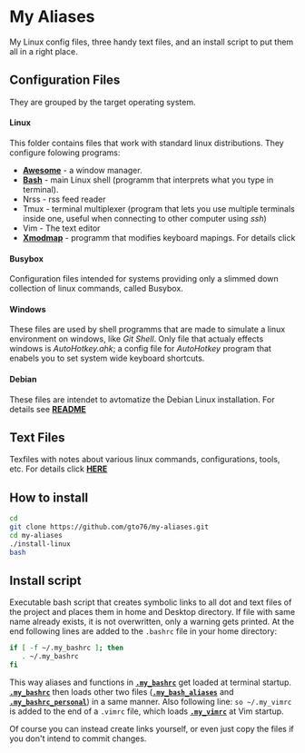 My Aliases
==========
My Linux config files, three handy text files, and an install script to put them all in a right place.

Configuration Files
------------
They are grouped by the target operating system.

#### Linux
This folder contains files that work with standard linux distributions. They configure folowing programs:
* [**Awesome**](/conf-files/linux/awesome) - a window manager. 
*  [**Bash**](/conf-files/linux/bash) - main Linux shell (programm that interprets what you type in terminal). 
* Nrss - rss feed reader
* Tmux - terminal multiplexer (program that lets you use multiple terminals inside one, useful when connecting to other computer using *ssh*)
* Vim - The text editor
* [**Xmodmap**](/conf-files/linux/xmodmap) - programm that modifies keyboard mapings. For details click

#### Busybox
Configuration files intended for systems providing only a slimmed down collection of linux commands, called Busybox.

#### Windows
These files are used by shell programms that are made to simulate a linux environment on windows, like *Git Shell*. Only file that actualy effects windows is *AutoHotkey.ahk*; a config file for *AutoHotkey* program that enabels you to set system wide keyboard shortcuts.  

#### Debian
These files are intendet to avtomatize the Debian Linux installation. 
For details see [**README**](conf-files/debian)

Text Files
----------
Texfiles with notes about various linux commands, configurations, tools, etc.
For details click [**HERE**](text-files)

How to install
--------------

```bash
cd
git clone https://github.com/gto76/my-aliases.git
cd my-aliases
./install-linux
bash
```

Install script
--------------
Executable bash script that creates symbolic links to all dot and text files of the project and places them in home and Desktop directory. If file with same name already exists, it is not overwritten, only a warning gets printed. At the end following lines are added to the `.bashrc` file in your home directory:
``` bash
if [ -f ~/.my_bashrc ]; then
   . ~/.my_bashrc
fi
```
This way aliases and functions in [**`.my_bashrc`**](dotfiles/.my_bashrc) get loaded at terminal startup. [**`.my_bashrc`**](dotfiles/.my_bashrc) then loads other two files ([**`.my_bash_aliases`**](dotfiles/.my_bash_aliases) and [**`.my_bashrc_personal`**](dotfiles/.my_bashrc_personal)) in a same manner.
Also following line: `so ~/.my_vimrc` is added to the end of a `.vimrc` file, which loads [**`.my_vimrc`**](dotfiles/.my_vimrc) at Vim startup. 

Of course you can instead create links yourself, or even just copy the files if you don't intend to commit changes.






